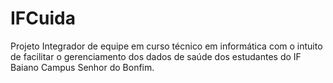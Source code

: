 # IFCuida
Projeto Integrador de equipe em curso técnico em informática com o intuito de facilitar o gerenciamento dos dados de saúde dos estudantes do IF Baiano Campus Senhor do Bonfim.
